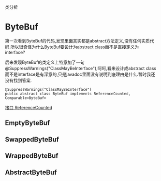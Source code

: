

类分析

# ByteBuf

第一次看到ByteBuf的代码,发现里面其实都是abstract方法定义,没有任何实质代码.所以很奇怪为什么ByteBuf要设计为abstract class而不是直接定义为interface?

后来发现ByteBuf的类定义上特意加了一句@SuppressWarnings("ClassMayBeInterface"),呵呵,看来设计成abstract class 而不是interface是有深意的,只是javadoc里面没有说明到底理由是什么.暂时我还没有找到答案.

	@SuppressWarnings("ClassMayBeInterface")
	public abstract class ByteBuf implements ReferenceCounted, Comparable<ByteBuf>

[接口 ReferenceCounted](../util/interface_ReferenceCounted.html)

## EmptyByteBuf

## SwappedByteBuf

## WrappedByteBuf

## AbstractByteBuf